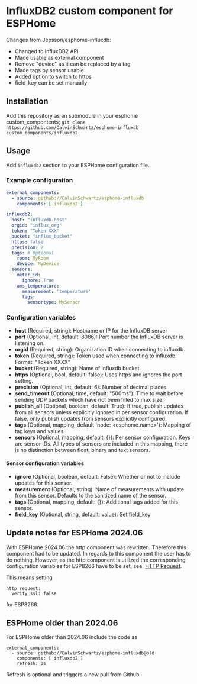 # InfluxDB2 custom component for ESPHome
Changes from Jepsson/esphome-influxdb:
- Changed to InfluxDB2 API
- Made usable as external component
- Remove "device" as it can be replaced by a tag
- Made tags by sensor usable
- Added option to switch to https
- field_key can be set manually

## Installation
Add this repository as an submodule in your esphome custom_compontents;
`git clone https://github.com/CalvinSchwartz/esphome-influxdb custom_components/influxdb2`

## Usage

Add `influxdb2` section to your ESPHome configuration file.

### Example configuration

```yaml
external_components:
  - source: github://CalvinSchwartz/esphome-influxdb
    components: [ influxdb2 ]

influxdb2:
  host: "influxdb-host"
  orgid: "influx_org"
  token: "Token XXX"
  bucket: "influx_bucket"
  https: false
  precision: 2
  tags: # Optional
    room: MyRoom
    device: MyDevice
  sensors:
    meter_id:
      ignore: True
    ams_temperature:
      measurement: 'temperature'
      tags:
        sensortype: MySensor
```

### Configuration variables

* **host** (Required, string): Hostname or IP for the InfluxDB server
* **port** (Optional, int, default: 8086): Port number the InfluxDB server is listening on.
* **orgid** (Required, string): Organization ID when connecting to influxdb.
* **token** (Required, string): Token used when connecting to influxdb. Format: "Token XXXX"
* **bucket** (Required, string): Name of influxdb bucket.
* **https** (Optional, bool, default: false): Uses https and ignores the port setting.
* **precision** (Optional, int, default: 6): Number of decimal places.
* **send_timeout** (Optional, time, default: "500ms"): Time to wait before sending UDP packets which have not been filled to max size.
* **publish_all** (Optional, boolean, default: True): If true, publish updates from all sensors unless explicitly ignored in per sensor configuration. If false, only publish updates from sensors explicitly configured.
* **tags** (Optional, mapping, default 'node: <esphome.name>'): Mapping of tag keys and values. 
* **sensors** (Optional, mapping, default: {}): Per sensor configuration. Keys are sensor IDs. All types of sensors are included in this mapping, there is no distinction between float, binary and text sensors.

#### Sensor configuration variables

* **ignore** (Optional, boolean, default: False): Whether or not to include updates for this sensor.
* **measurement** (Optional, string): Name of measurements with update from this sensor. Defaults to the sanitized name of the sensor.
* **tags** (Optional, mapping, default: {}): Additional tags added for this sensor.
* **field_key** (Optional, string, default: value): Set field_key


## Update notes for ESPHome 2024.06
With ESPHome 2024.06 the http component was rewritten. Therefore this component had to be updated. In regards to this component the user has to do nothing. However, as the http component is utilized the corresponding configuration variables for ESP8266 have to be set, see: [HTTP Request](https://esphome.io/components/http_request.html#configuration-variables).

This means setting
```
http_request:
  verify_ssl: false
```
for ESP8266.

## ESPHome older than 2024.06
For ESPHome older than 2024.06 include the code as
```
external_components:
  - source: github://CalvinSchwartz/esphome-influxdb@old
    components: [ influxdb2 ]
    refresh: 0s
```
Refresh is optional and triggers a new pull from Github.